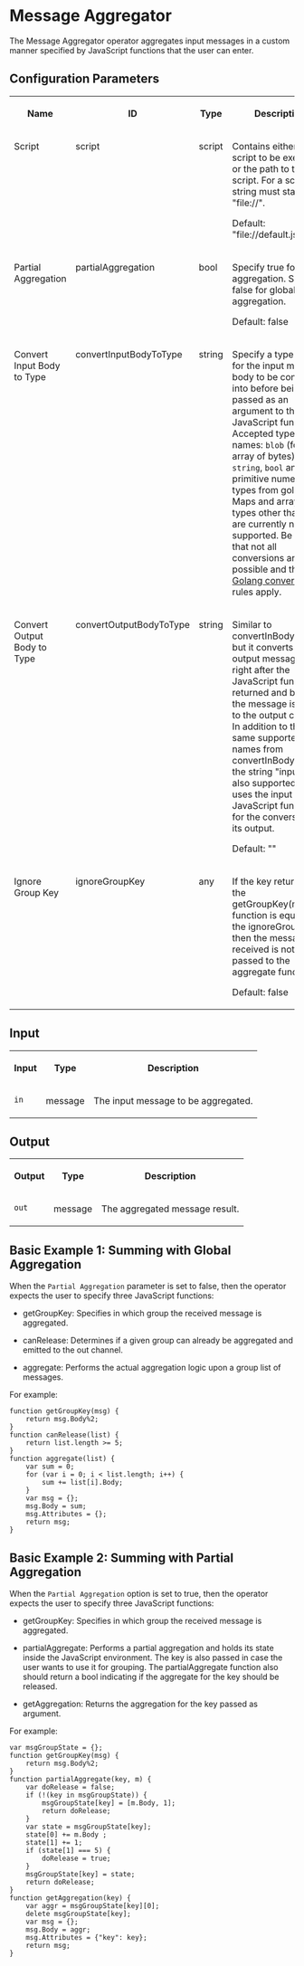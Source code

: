 <!-- loio79575394ef4c45c7886aef7ec30247c2 -->

# Message Aggregator

The Message Aggregator operator aggregates input messages in a custom manner specified by JavaScript functions that the user can enter.



<a name="loio79575394ef4c45c7886aef7ec30247c2__section_sq1_nf3_vdb"/>

## Configuration Parameters


<table>
<tr>
<th valign="top">

Name

</th>
<th valign="top">

ID

</th>
<th valign="top">

Type

</th>
<th valign="top">

Description

</th>
</tr>
<tr>
<td valign="top">

Script

</td>
<td valign="top">

script

</td>
<td valign="top">

script

</td>
<td valign="top">

Contains either the script to be executed or the path to the script. For a script, the string must start with "file://".

Default: "file://default.js"

</td>
</tr>
<tr>
<td valign="top">

Partial Aggregation

</td>
<td valign="top">

partialAggregation

</td>
<td valign="top">

bool

</td>
<td valign="top">

Specify true for partial aggregation. Specify false for global aggregation.

Default: false

</td>
</tr>
<tr>
<td valign="top">

Convert Input Body to Type

</td>
<td valign="top">

convertInputBodyToType

</td>
<td valign="top">

string

</td>
<td valign="top">

Specify a type name for the input message body to be converted into before being passed as an argument to the JavaScript function. Accepted type names: `blob` \(for an array of bytes\), `string`, `bool` and all primitive numeric types from golang. Maps and arrays of types other than byte are currently not supported. Be aware that not all conversions are possible and the [Golang conversion](https://golang.org/ref/spec#Conversions) rules apply.

</td>
</tr>
<tr>
<td valign="top">

Convert Output Body to Type

</td>
<td valign="top">

convertOutputBodyToType

</td>
<td valign="top">

string

</td>
<td valign="top">

Similar to convertInBodyToType, but it converts the output message body right after the JavaScript function is returned and before the message is sent to the output channel. In addition to the same supported type names from convertInBodyToType, the string "input" is also supported, and uses the input to the JavaScript function for the conversion of its output.

Default: ""

</td>
</tr>
<tr>
<td valign="top">

Ignore Group Key

</td>
<td valign="top">

ignoreGroupKey

</td>
<td valign="top">

any

</td>
<td valign="top">

If the key returned by the getGroupKey\(msg\) function is equal to the ignoreGroupKey, then the message received is not passed to the aggregate function.

Default: false

</td>
</tr>
</table>



<a name="loio79575394ef4c45c7886aef7ec30247c2__section_knq_5f3_vdb"/>

## Input


<table>
<tr>
<th valign="top">

Input

</th>
<th valign="top">

Type

</th>
<th valign="top">

Description

</th>
</tr>
<tr>
<td valign="top">

`in` 

</td>
<td valign="top">

message

</td>
<td valign="top">

The input message to be aggregated.

</td>
</tr>
</table>



<a name="loio79575394ef4c45c7886aef7ec30247c2__section_swc_cg3_vdb"/>

## Output


<table>
<tr>
<th valign="top">

Output

</th>
<th valign="top">

Type

</th>
<th valign="top">

Description

</th>
</tr>
<tr>
<td valign="top">

`out` 

</td>
<td valign="top">

message

</td>
<td valign="top">

The aggregated message result.

</td>
</tr>
</table>



<a name="loio79575394ef4c45c7886aef7ec30247c2__section_lkm_w2m_fhb"/>

## Basic Example 1: Summing with Global Aggregation

When the `Partial Aggregation` parameter is set to false, then the operator expects the user to specify three JavaScript functions:

-   getGroupKey: Specifies in which group the received message is aggregated.

-   canRelease: Determines if a given group can already be aggregated and emitted to the out channel.

-   aggregate: Performs the actual aggregation logic upon a group list of messages.


For example:

```
function getGroupKey(msg) {
	return msg.Body%2;
}
function canRelease(list) {
	return list.length >= 5;
}
function aggregate(list) {
	var sum = 0;
	for (var i = 0; i < list.length; i++) {
		sum += list[i].Body;
	}
	var msg = {};
	msg.Body = sum;
	msg.Attributes = {};
	return msg;
}
```



<a name="loio79575394ef4c45c7886aef7ec30247c2__section_mf5_r4c_12b"/>

## Basic Example 2: Summing with Partial Aggregation

When the `Partial Aggregation` option is set to true, then the operator expects the user to specify three JavaScript functions:

-   getGroupKey: Specifies in which group the received message is aggregated.

-   partialAggregate: Performs a partial aggregation and holds its state inside the JavaScript environment. The key is also passed in case the user wants to use it for grouping. The partialAggregate function also should return a bool indicating if the aggregate for the key should be released.

-   getAggregation: Returns the aggregation for the key passed as argument.


For example:

```
var msgGroupState = {};
function getGroupKey(msg) {
	return msg.Body%2;
}
function partialAggregate(key, m) {
	var doRelease = false;
	if (!(key in msgGroupState)) {
		msgGroupState[key] = [m.Body, 1];
		return doRelease;
	}
	var state = msgGroupState[key];
	state[0] += m.Body ;
	state[1] += 1;
	if (state[1] === 5) {
		doRelease = true;
	}
	msgGroupState[key] = state;
	return doRelease;
}
function getAggregation(key) {
	var aggr = msgGroupState[key][0];
	delete msgGroupState[key];
	var msg = {};
	msg.Body = aggr;
	msg.Attributes = {"key": key};
	return msg;
}

```

